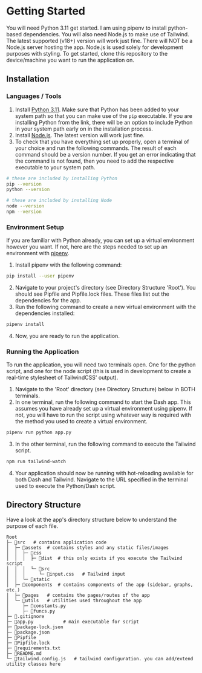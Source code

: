 # Getting Started

You will need Python 3.11 get started. I am using pipenv to install python-based dependencies. You will also need Node.js to make use of Tailwind. The latest supported (v18+) version will work just fine. There will NOT be a Node.js server hosting the app. Node.js is used solely for development purposes with styling. To get started, clone this repository to the device/machine you want to run the application on.

## Installation

### Languages / Tools

1. Install [Python 3.11](https://www.python.org/downloads/). Make sure that Python has been added to your system path so that you can make use of the `pip` executable. If you are installing Python from the link, there will be an option to include Python in your system path early on in the installation process.
2. Install [Node.js](https://nodejs.org/en). The latest version will work just fine.
3. To check that you have everything set up properly, open a terminal of your choice and run the following commands. The result of each command should be a version number. If you get an error indicating that the command is not found, then you need to add the respective executable to your system path.

```bash
# these are included by installing Python
pip --version
python --version

# these are included by installing Node
node --version
npm --version
```

### Environment Setup

If you are familiar with Python already, you can set up a virtual environment however you want. If not, here are the steps needed to set up an environment with [pipenv](https://pypi.org/project/pipenv/).

1. Install pipenv with the following command:

```bash
pip install --user pipenv
```

2. Navigate to your project's directory (see Directory Structure 'Root'). You should see Pipfile and Pipfile.lock files. These files list out the dependencies for the app.
3. Run the following command to create a new virtual environment with the dependencies installed:

```bash
pipenv install
```

4. Now, you are ready to run the application.

### Running the Application

To run the application, you will need two terminals open. One for the python script, and one for the node script (this is used in development to create a real-time stylesheet of TailwindCSS' output).

1. Navigate to the 'Root' directory (see Directory Structure) below in BOTH terminals.
2. In one terminal, run the following command to start the Dash app. This assumes you have already set up a virtual environment using pipenv. If not, you will have to run the script using whatever way is required with the method you used to create a virtual environment.

```bash
pipenv run python app.py
```

3. In the other terminal, run the following command to execute the Tailwind script.

```bash
npm run tailwind-watch
```

4. Your application should now be running with hot-reloading available for both Dash and Tailwind. Navigate to the URL specified in the terminal used to execute the Python/Dash script.

## Directory Structure

Have a look at the app's directory structure below to understand the purpose of each file.

```
Root
├─ 📁src   # contains application code
│  ├─ 📁assets  # contains styles and any static files/images
│  │  ├─ 📁css
│  │  │  ├─ 📁dist  # this only exists if you execute the Tailwind script
│  │  │  └─ 📁src
│  │  │     └─ 📄input.css   # Tailwind input
│  │  └─ 📁static
│  ├─ 📁components  # contains components of the app (sidebar, graphs, etc.)
│  ├─ 📁pages   # contains the pages/routes of the app
│  └─ 📁utils   # utilities used throughout the app
│     ├─ 📄constants.py
│     ├─ 📄funcs.py
├─ 📄.gitignore
├─ 📄app.py           # main executable for script
├─ 📄package-lock.json
├─ 📄package.json 
├─ 📄Pipfile          
├─ 📄Pipfile.lock
├─ 📄requirements.txt
├─ 📄README.md
└─ 📄tailwind.config.js   # tailwind configuration. you can add/extend utility classes here
```
